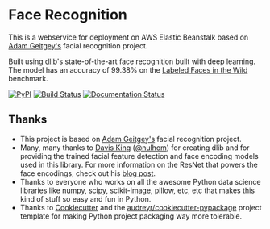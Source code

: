 # Face Recognition

This is a webservice for deployment on AWS Elastic Beanstalk based on [Adam Geitgey's](https://github.com/ageitgey/face_recognition) facial recognition project.

Built using [dlib](http://dlib.net/)'s state-of-the-art face recognition
built with deep learning. The model has an accuracy of 99.38% on the
[Labeled Faces in the Wild](http://vis-www.cs.umass.edu/lfw/) benchmark.


[![PyPI](https://img.shields.io/pypi/v/face_recognition.svg)](https://pypi.python.org/pypi/face_recognition)
[![Build Status](https://travis-ci.org/ageitgey/face_recognition.svg?branch=master)](https://travis-ci.org/ageitgey/face_recognition)
[![Documentation Status](https://readthedocs.org/projects/face-recognition/badge/?version=latest)](http://face-recognition.readthedocs.io/en/latest/?badge=latest)


## Thanks

* This project is based on [Adam Geitgey's](https://github.com/ageitgey/face_recognition) facial recognition project.
* Many, many thanks to [Davis King](https://github.com/davisking) ([@nulhom](https://twitter.com/nulhom))
for creating dlib and for providing the trained facial feature detection and face encoding models
used in this library. For more information on the ResNet that powers the face encodings, check out
his [blog post](http://blog.dlib.net/2017/02/high-quality-face-recognition-with-deep.html).
* Thanks to everyone who works on all the awesome Python data science libraries like numpy, scipy, scikit-image,
pillow, etc, etc that makes this kind of stuff so easy and fun in Python.
* Thanks to [Cookiecutter](https://github.com/audreyr/cookiecutter) and the
[audreyr/cookiecutter-pypackage](https://github.com/audreyr/cookiecutter-pypackage) project template
for making Python project packaging way more tolerable.
